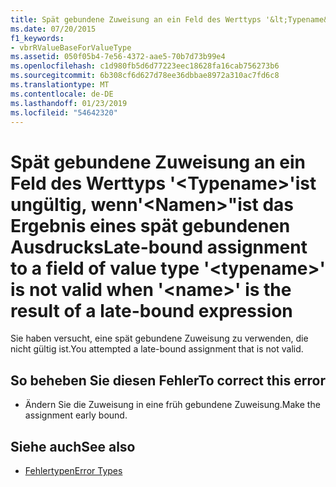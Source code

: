 ```yaml
---
title: Spät gebundene Zuweisung an ein Feld des Werttyps '&lt;Typename&gt;'ist ungültig, wenn'&lt;Namen&gt;"ist das Ergebnis eines spät gebundenen Ausdrucks
ms.date: 07/20/2015
f1_keywords:
- vbrRValueBaseForValueType
ms.assetid: 050f05b4-7e56-4372-aae5-70b7d73b99e4
ms.openlocfilehash: c1d980fb5d6d77223eec18628fa16cab756273b6
ms.sourcegitcommit: 6b308cf6d627d78ee36dbbae8972a310ac7fd6c8
ms.translationtype: MT
ms.contentlocale: de-DE
ms.lasthandoff: 01/23/2019
ms.locfileid: "54642320"
---
```

# <a name="late-bound-assignment-to-a-field-of-value-type-lttypenamegt-is-not-valid-when-ltnamegt-is-the-result-of-a-late-bound-expression"></a><span data-ttu-id="00e20-102">Spät gebundene Zuweisung an ein Feld des Werttyps '&lt;Typename&gt;'ist ungültig, wenn'&lt;Namen&gt;"ist das Ergebnis eines spät gebundenen Ausdrucks</span><span class="sxs-lookup"><span data-stu-id="00e20-102">Late-bound assignment to a field of value type '&lt;typename&gt;' is not valid when '&lt;name&gt;' is the result of a late-bound expression</span></span>
<span data-ttu-id="00e20-103">Sie haben versucht, eine spät gebundene Zuweisung zu verwenden, die nicht gültig ist.</span><span class="sxs-lookup"><span data-stu-id="00e20-103">You attempted a late-bound assignment that is not valid.</span></span>  
  
## <a name="to-correct-this-error"></a><span data-ttu-id="00e20-104">So beheben Sie diesen Fehler</span><span class="sxs-lookup"><span data-stu-id="00e20-104">To correct this error</span></span>  
  
-   <span data-ttu-id="00e20-105">Ändern Sie die Zuweisung in eine früh gebundene Zuweisung.</span><span class="sxs-lookup"><span data-stu-id="00e20-105">Make the assignment early bound.</span></span>  
  
## <a name="see-also"></a><span data-ttu-id="00e20-106">Siehe auch</span><span class="sxs-lookup"><span data-stu-id="00e20-106">See also</span></span>
- [<span data-ttu-id="00e20-107">Fehlertypen</span><span class="sxs-lookup"><span data-stu-id="00e20-107">Error Types</span></span>](../../visual-basic/programming-guide/language-features/error-types.md)

